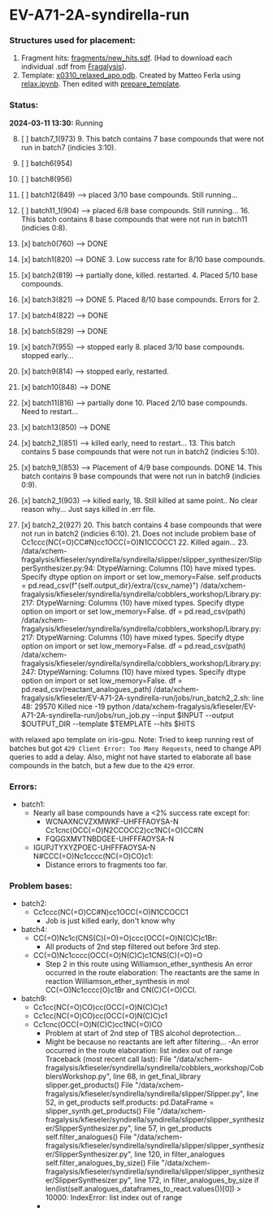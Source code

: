 # EV-A71-2A-syndirella-run

### Structures used for placement:
1. Fragment hits: [fragments/new_hits.sdf](fragments/new_hits.sdf). (Had to download each individual .sdf from [Fragalysis](https://fragalysis.xchem.diamond.ac.uk/viewer/react/preview/target/A71EV2A/tas/lb32627-66)).
2. Template: [x0310_relaxed_apo.pdb](fragments/x0310_relaxed_apo.pdb). Created by Matteo Ferla using [relax.ipynb](https://github.com/matteoferla/EV-A71-2A-elaborations/blob/main/iteration-2/code/relax.ipynb). 
Then edited with [prepare_template](notebooks/prepare_template.ipynb).

### Status:
**2024-03-11 13:30:** Running 

8. [ ] batch7_1(973)
   9. This batch contains 7 base compounds that were not run in batch7 (indicies 3:10).
9. [ ] batch6(954)
11. [ ] batch8(956)
10. [ ] batch12(849) --> placed 3/10 base compounds. Still running...
15. [ ] batch11_1(904) --> placed 6/8 base compounds. Still running...
    16. This batch contains 8 base compounds that were not run in batch11 (indicies 0:8).


1. [x] batch0(760) --> DONE
2. [x] batch1(820) --> DONE
   3. Low success rate for 8/10 base compounds.
3. [x] batch2(819) --> partially done, killed. restarted.
   4. Placed 5/10 base compounds.
4. [x] batch3(821) --> DONE
   5. Placed 8/10 base compounds. Errors for 2. 
5. [x] batch4(822) --> DONE
6. [x] batch5(829) --> DONE
7. [x] batch7(955) --> stopped early
   8. placed 3/10 base compounds. stopped early...
7. [x] batch9(814) --> stopped early, restarted.
8. [x] batch10(848) --> DONE
9. [x] batch11(816) --> partially done
   10. Placed 2/10 base compounds. Need to restart...
11. [x] batch13(850) --> DONE
12. [x] batch2_1(851) --> killed early, need to restart...
    13. This batch contains 5 base compounds that were not run in batch2 (indicies 5:10).
13. [x] batch9_1(853) --> Placement of 4/9 base compounds. DONE
    14. This batch contains 9 base compounds that were not run in batch9 (indicies 0:9).
17. [x] batch2_1(903) --> killed early,
    18. Still killed at same point.. No clear reason why... Just says killed in .err file. 
19. [x] batch2_2(927)
    20. This batch contains 4 base compounds that were not run in batch2 (indicies 6:10).
    21. Does not include problem base of Cc1ccc(NC(=O)CC#N)cc1OCC(=O)N1CCOCC1
    22. Killed again... 
    23. /data/xchem-fragalysis/kfieseler/syndirella/syndirella/slipper/slipper_synthesizer/SlipperSynthesizer.py:94: DtypeWarning: Columns (10) have mixed types. Specify dtype option on import or set low_memory=False.
  self.products = pd.read_csv(f"{self.output_dir}/extra/{csv_name}")
/data/xchem-fragalysis/kfieseler/syndirella/syndirella/cobblers_workshop/Library.py:217: DtypeWarning: Columns (10) have mixed types. Specify dtype option on import or set low_memory=False.
  df = pd.read_csv(path)
/data/xchem-fragalysis/kfieseler/syndirella/syndirella/cobblers_workshop/Library.py:217: DtypeWarning: Columns (10) have mixed types. Specify dtype option on import or set low_memory=False.
  df = pd.read_csv(path)
/data/xchem-fragalysis/kfieseler/syndirella/syndirella/cobblers_workshop/Library.py:247: DtypeWarning: Columns (10) have mixed types. Specify dtype option on import or set low_memory=False.
  df = pd.read_csv(reactant_analogues_path)
/data/xchem-fragalysis/kfieseler/EV-A71-2A-syndirella-run/jobs/run_batch2_2.sh: line 48: 29570 Killed                  nice -19 python /data/xchem-fragalysis/kfieseler/EV-A71-2A-syndirella-run/jobs/run_job.py --input $INPUT --output $OUTPUT_DIR --template $TEMPLATE --hits $HITS

with relaxed apo template on iris-gpu. 
Note: Tried to keep running rest of batches but got `429 Client Error: Too Many Requests`, need to change API
queries to add a delay. Also, might not have started to elaborate all base compounds in the batch, but a few due to the 
`429` error.

### Errors:

- batch1:
  - Nearly all base compounds have a <2% success rate except for:
    - WCNAXNCVZXMWKF-UHFFFAOYSA-N Cc1cnc(OCC(=O)N2CCOCC2)cc1NC(=O)CC#N
    - FQGGXMVTNBDGEE-UHFFFAOYSA-N 
  - IGUPJTYXYZPOEC-UHFFFAOYSA-N N#CCC(=O)Nc1cccc(NC(=O)CO)c1:
    - Distance errors to fragments too far.
  
### Problem bases:
- batch2:
  - Cc1ccc(NC(=O)CC#N)cc1OCC(=O)N1CCOCC1
    - Job is just killed early, don't know why
- batch4:
  - CC(=O)Nc1c(CNS(C)(=O)=O)ccc(OCC(=O)N(C)C)c1Br:
    - All products of 2nd step filtered out before 3rd step.
  - CC(=O)Nc1cccc(OCC(=O)N(C)C)c1CNS(C)(=O)=O
    - Step 2 in this route using Williamson_ether_synthesis
An error occurred in the route elaboration: The reactants are the same in reaction Williamson_ether_synthesis in mol CC(=O)Nc1cccc(O)c1Br and CN(C)C(=O)CCl.
- batch9:
  - Cc1cc(NC(=O)CO)cc(OCC(=O)N(C)C)c1
  - Cc1cc(NC(=O)CO)cc(OCC(=O)N(C)C)c1
  - Cc1cnc(OCC(=O)N(C)C)cc1NC(=O)CO
    - Problem at start of 2nd step of TBS alcohol deprotection...
    - Might be because no reactants are left after filtering...
    -An error occurred in the route elaboration: list index out of range
Traceback (most recent call last):
  File "/data/xchem-fragalysis/kfieseler/syndirella/syndirella/cobblers_workshop/CobblersWorkshop.py", line 68, in get_final_library
    slipper.get_products()
  File "/data/xchem-fragalysis/kfieseler/syndirella/syndirella/slipper/Slipper.py", line 52, in get_products
    self.products: pd.DataFrame = slipper_synth.get_products()
  File "/data/xchem-fragalysis/kfieseler/syndirella/syndirella/slipper/slipper_synthesizer/SlipperSynthesizer.py", line 57, in get_products
    self.filter_analogues()
  File "/data/xchem-fragalysis/kfieseler/syndirella/syndirella/slipper/slipper_synthesizer/SlipperSynthesizer.py", line 120, in filter_analogues
    self.filter_analogues_by_size()
  File "/data/xchem-fragalysis/kfieseler/syndirella/syndirella/slipper/slipper_synthesizer/SlipperSynthesizer.py", line 172, in filter_analogues_by_size
    if len(list(self.analogues_dataframes_to_react.values())[0]) > 10000:
IndexError: list index out of range
    - 
